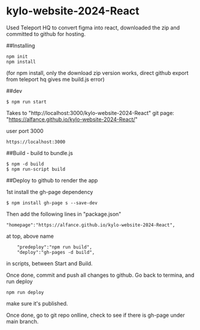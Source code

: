 # kylo-website-2024-React

Used Teleport HQ to convert figma into react, downloaded the zip and committed to github for hosting. 

##Installing
```
npm init
npm install
```
(for npm install, only the download zip version works, direct github export from teleport hq gives me build.js error) 


##dev

```
$ npm run start

```
Takes to "http://localhost:3000/kylo-website-2024-React"
git page: "https://alfance.github.io/kylo-website-2024-React/"

user port 3000
```
https://localhost:3000
```

##Build - build to bundle.js

```
$ npm -d build
$ npm run-script build

```

##Deploy to github to render the app

1st install the gh-page dependency
```
$ npm install gh-page s --save-dev

```

Then add the following lines in "package.json" 
```
"homepage":"https://alfance.github.io/kylo-website-2024-React",
```
at top, above name

```
    "predeploy":"npm run build",
    "deploy":"gh-pages -d build",
```
in scripts, between Start and Build. 

Once done, commit and push all changes to github. 
Go back to termina, and run deploy 
```
npm run deploy
```
make sure it's published. 

Once done, go to git repo onlline, check to see if there is gh-page under main branch. 

